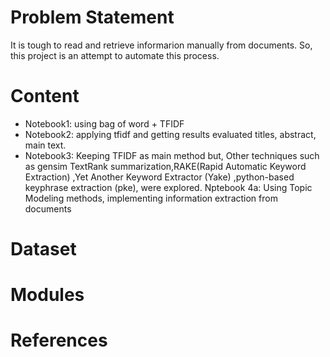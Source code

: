 # Problem Statement

It is tough to read and retrieve informarion manually from documents. So, this project is an attempt to automate this process.

# Content

- Notebook1: using bag of word + TFIDF
- Notebook2: applying tfidf and getting results evaluated titles, abstract, main text.
- Notebook3: Keeping TFIDF as main method but, Other techniques such as gensim TextRank summarization,RAKE(Rapid Automatic Keyword Extraction) ,Yet Another Keyword Extractor (Yake) ,python-based keyphrase extraction (pke), were explored.
Nptebook 4a: Using Topic Modeling methods, implementing information extraction from documents

# Dataset

# Modules

# References
